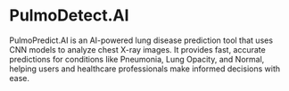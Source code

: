 # PulmoDetect.AI
PulmoPredict.AI is an AI-powered lung disease prediction tool that uses CNN models to analyze chest X-ray images. It provides fast, accurate predictions for conditions like Pneumonia, Lung Opacity, and Normal, helping users and healthcare professionals make informed decisions with ease.
